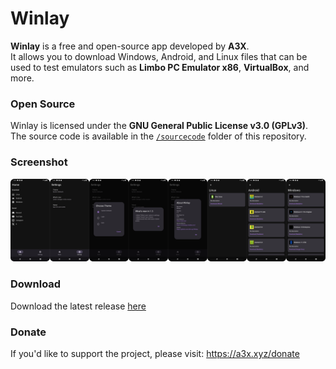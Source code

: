 # Winlay

**Winlay** is a free and open-source app developed by **A3X**.  
It allows you to download Windows, Android, and Linux files that can be used to test emulators such as **Limbo PC Emulator x86**, **VirtualBox**, and more.

### Open Source

Winlay is licensed under the **GNU General Public License v3.0 (GPLv3)**.  
The source code is available in the [`/sourcecode`](https://github.com/a3x-xyz/Winlay/tree/main/sourcecode) folder of this repository.

### Screenshot

![screenshot](https://raw.githubusercontent.com/a3x-xyz/Winlay/refs/heads/main/uploads/screenshot.png)

### Download

Download the latest release [here](https://github.com/a3x-xyz/Winlay/releases/latest)

### Donate
If you'd like to support the project, please visit:
https://a3x.xyz/donate
